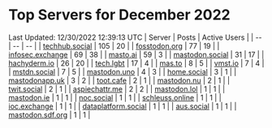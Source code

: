 # Top Servers for December 2022
Last Updated: 12/30/2022 12:39:13 UTC
| Server | Posts | Active Users |
| -- | -- | -- |
| [techhub.social](https://techhub.social/tags/PowerShell) | 105 | 20 |
| [fosstodon.org](https://fosstodon.org/tags/PowerShell) | 77 | 19 |
| [infosec.exchange](https://infosec.exchange/tags/PowerShell) | 69 | 38 |
| [masto.ai](https://masto.ai/tags/PowerShell) | 59 | 3 |
| [mastodon.social](https://mastodon.social/tags/PowerShell) | 31 | 17 |
| [hachyderm.io](https://hachyderm.io/tags/PowerShell) | 26 | 20 |
| [tech.lgbt](https://tech.lgbt/tags/PowerShell) | 17 | 4 |
| [mas.to](https://mas.to/tags/PowerShell) | 8 | 5 |
| [vmst.io](https://vmst.io/tags/PowerShell) | 7 | 4 |
| [mstdn.social](https://mstdn.social/tags/PowerShell) | 7 | 5 |
| [mastodon.uno](https://mastodon.uno/tags/PowerShell) | 4 | 3 |
| [home.social](https://home.social/tags/PowerShell) | 3 | 1 |
| [mastodonapp.uk](https://mastodonapp.uk/tags/PowerShell) | 3 | 2 |
| [toot.cafe](https://toot.cafe/tags/PowerShell) | 2 | 1 |
| [mastodon.nu](https://mastodon.nu/tags/PowerShell) | 2 | 1 |
| [twit.social](https://twit.social/tags/PowerShell) | 2 | 1 |
| [aspiechattr.me](https://aspiechattr.me/tags/PowerShell) | 2 | 2 |
| [mastodon.lol](https://mastodon.lol/tags/PowerShell) | 1 | 1 |
| [mastodon.ie](https://mastodon.ie/tags/PowerShell) | 1 | 1 |
| [noc.social](https://noc.social/tags/PowerShell) | 1 | 1 |
| [schleuss.online](https://schleuss.online/tags/PowerShell) | 1 | 1 |
| [ioc.exchange](https://ioc.exchange/tags/PowerShell) | 1 | 1 |
| [dataplatform.social](https://dataplatform.social/tags/PowerShell) | 1 | 1 |
| [aus.social](https://aus.social/tags/PowerShell) | 1 | 1 |
| [mastodon.sdf.org](https://mastodon.sdf.org/tags/PowerShell) | 1 | 1 |
